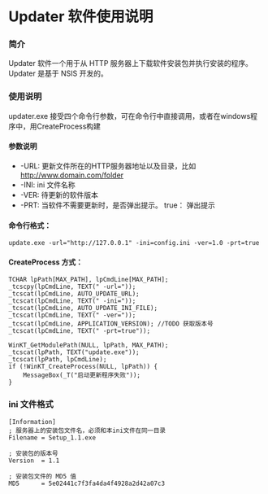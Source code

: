 # Updater 软件使用说明

### 简介
Updater 软件一个用于从 HTTP 服务器上下载软件安装包并执行安装的程序。 Updater 是基于 NSIS 开发的。

### 使用说明
updater.exe 接受四个命令行参数，可在命令行中直接调用，或者在windows程序中，用CreateProcess构建

#### 参数说明
- -URL: 更新文件所在的HTTP服务器地址以及目录，比如 http://www.domain.com/folder
- -INI: ini 文件名称
- -VER: 待更新的软件版本
- -PRT: 当软件不需要更新时，是否弹出提示。 true： 弹出提示

#### 命令行格式：
    update.exe -url="http://127.0.0.1" -ini=config.ini -ver=1.0 -prt=true

#### CreateProcess 方式：
    TCHAR lpPath[MAX_PATH], lpCmdLine[MAX_PATH];
    _tcscpy(lpCmdLine, TEXT(" -url="));
    _tcscat(lpCmdLine, AUTO_UPDATE_URL);
    _tcscat(lpCmdLine, TEXT(" -ini="));
    _tcscat(lpCmdLine, AUTO_UPDATE_INI_FILE);
    _tcscat(lpCmdLine, TEXT(" -ver="));
    _tcscat(lpCmdLine, APPLICATION_VERSION); //TODO 获取版本号
    _tcscat(lpCmdLine, TEXT(" -prt=true"));
    
    WinKT_GetModulePath(NULL, lpPath, MAX_PATH);
    _tcscat(lpPath, TEXT("update.exe"));
    _tcscat(lpPath, lpCmdLine);
    if (!WinKT_CreateProcess(NULL, lpPath)) {
        MessageBox(_T("启动更新程序失败"));
    }

### ini 文件格式

    [Information]
    ; 服务器上的安装包文件名，必须和本ini文件在同一目录
    Filename = Setup_1.1.exe

    ; 安装包的版本号
    Version  = 1.1

    ; 安装包文件的 MD5 值
    MD5      = 5e02441c7f3fa4da4f4928a2d42a07c3